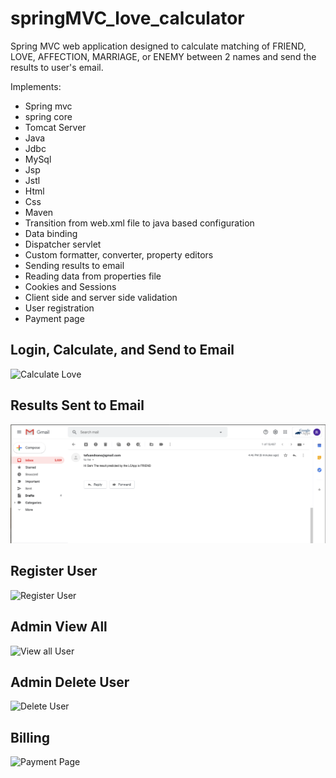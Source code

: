 # springMVC_love_calculator
Spring MVC web application designed to calculate matching  of FRIEND, LOVE, AFFECTION, MARRIAGE, or ENEMY between 2 names and send the results to user's email. 

Implements:
- Spring mvc
- spring core
- Tomcat Server
- Java
- Jdbc
- MySql
- Jsp
- Jstl
- Html
- Css
- Maven
- Transition from web.xml file to java based configuration
- Data binding
- Dispatcher servlet
- Custom formatter, converter, property editors
- Sending results to email
- Reading data from properties file
- Cookies and Sessions
- Client side and server side validation
- User registration
- Payment page

## Login, Calculate, and Send to Email 
![Calculate Love](https://github.com/alexYamaoka/springMVC_love_calculator/blob/master/gifs/calculateAndSend.gif)

## Results Sent to Email
![Email Result](https://github.com/alexYamaoka/springMVC_love_calculator/blob/master/gifs/result.png)

## Register User
![Register User](https://github.com/alexYamaoka/springMVC_love_calculator/blob/master/gifs/register.gif)

## Admin View All
![View all User](https://github.com/alexYamaoka/springMVC_love_calculator/blob/master/gifs/viewAll.gif)
## Admin Delete User
![Delete User](https://github.com/alexYamaoka/springMVC_love_calculator/blob/master/gifs/deleteUser.gif)

## Billing
![Payment Page](https://github.com/alexYamaoka/springMVC_love_calculator/blob/master/gifs/payment.gif)

